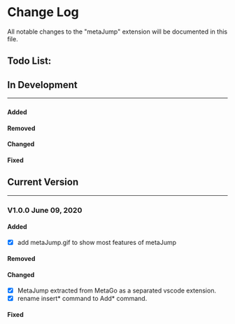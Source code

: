 # Change Log
All notable changes to the "metaJump" extension will be documented in this file.

## Todo List:
## In Development
---
### 
#### Added
#### Removed
#### Changed
#### Fixed

## Current Version
---
### V1.0.0 June 09, 2020
#### Added
 - [x] add metaJump.gif to show most features of metaJump
#### Removed
#### Changed
 - [x] MetaJump extracted from MetaGo as a separated vscode extension.
 - [x] rename insert* command to Add* command.
#### Fixed